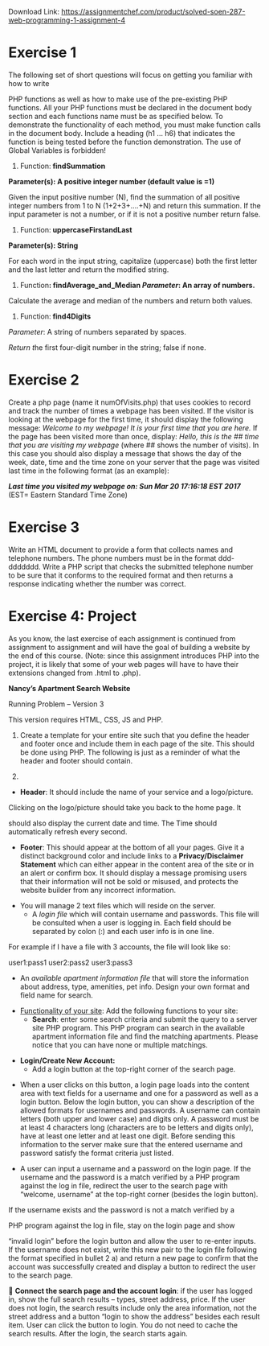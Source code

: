 Download Link: https://assignmentchef.com/product/solved-soen-287-web-programming-1-assignment-4
<br>
<h1>Exercise 1</h1>




The following set of short questions will focus on getting you familiar with how to write

PHP functions as well as how to make use of the pre-existing PHP functions.  All your PHP functions must be declared in the document body section and each functions name must be as specified below. To demonstrate the functionality of each method, you must make function calls in the document body. Include a heading (h1 … h6) that indicates the function is being tested before the function demonstration.  The use of Global Variables is forbidden!




<ol>

 <li>Function:<strong> findSummation </strong></li>

</ol>

<strong>Parameter(s): A positive integer number (default value is =1) </strong>

Given the input positive number (N), find the summation of all positive integer numbers from 1 to N (1+2+3+….+N) and return this summation. If the input parameter is not a number, or if it is not a positive number return false.




<ol>

 <li>Function:<strong> uppercaseFirstandLast </strong></li>

</ol>

<strong>Parameter(s): String </strong>

For each word in the input string, capitalize (uppercase) both the first letter and the last letter and return the modified string.

<ol>

 <li>Function<strong>: findAverage_and_Median </strong><strong><em>Parameter</em></strong><strong>: An array of numbers. </strong></li>

</ol>

Calculate the average and median of the numbers and return both values.







<ol>

 <li>Function:<strong> find4Digits</strong></li>

</ol>

<em>Parameter</em>: A string of numbers separated by spaces.

<em>Return t</em>he first four-digit number in the string; false if none.




<h1>Exercise 2</h1>




Create a php page (name it numOfVisits.php) that uses cookies to record and track the number of times a webpage has been visited. If the visitor is looking at the webpage for the first time, it should display the following message: <em>Welcome to my webpage! It is your first time that you are here. </em>If the page has been visited more than once, display: <em>Hello, this is the ## time that you are visiting my webpage </em>(where ## shows the number of visits). In this case you should also display a message that shows the day of the week, date, time and the time zone on your server that the page was visited last time in the following format (as an example):

<strong><em>Last time you visited my webpage on: Sun  Mar 20  17:16:18  EST  2017 </em></strong>(EST= Eastern Standard Time Zone)




<h1>Exercise 3</h1>

Write an HTML document to provide a form that collects names and telephone numbers. The phone numbers must be in the format ddd-ddddddd. Write a PHP script that checks the submitted telephone number to be sure that it conforms to the required format and then returns a response indicating whether the number was correct.




<h1>Exercise 4: Project</h1>

As you know, the last exercise of each assignment is continued from assignment to assignment and will have the goal of building a website by the end of this course. (Note: since this assignment introduces PHP into the project, it is likely that some of your web pages will have to have their extensions changed from .html to .php).




<strong>Nancy’s Apartment Search Website </strong>

Running Problem – Version 3

This version requires HTML, CSS, JS and PHP.

1) Create a template for your entire site such that you define the header and footer once and include them in each page of the site. This should be done using PHP. The following is just as a reminder of what the header and footer should contain.

2)

<ul>

 <li><strong>Header</strong>: It should include the name of your service and a logo/picture.</li>

</ul>

Clicking on the logo/picture should take you back to the home page. It

should also display the current date and time. The Time should automatically refresh every second.




<ul>

 <li><strong>Footer</strong>: This should appear at the bottom of all your pages. Give it a distinct background color and include links to a <strong>Privacy/Disclaimer Statement</strong> which can either appear in the content area of the site or in an alert or confirm box. It should display a message promising users that their information will not be sold or misused, and protects the website builder from any incorrect information.</li>

</ul>




<ul>

 <li>You will manage 2 text files which will reside on the server.

  <ul>

   <li>A <em>login file</em> which will contain username and passwords. This file will be consulted when a user is logging in. Each field should be separated by colon (:) and each user info is in one line.</li>

  </ul></li>

</ul>

For example if I have a file with 3 accounts, the file will look like so:

user1:pass1 user2:pass2 user3:pass3

<ul>

 <li>An <em>available apartment information file</em> that will store the information about address, type, amenities, pet info. Design your own format and field name for search.</li>

</ul>




<ul>

 <li><u>Functionality of your site</u>: Add the following functions to your site:

  <ul>

   <li><strong>Search</strong>: enter some search criteria and submit the query to a server site PHP program. This PHP program can search in the available apartment information file and find the matching apartments. Please notice that you can have none or multiple matchings.</li>

  </ul></li>

</ul>




<ul>

 <li><strong>Login/Create New Account: </strong>

  <ul>

   <li>Add a login button at the top-right corner of the search page.</li>

  </ul></li>

</ul>




<ul>

 <li>When a user clicks on this button, a login page loads into the content area with text fields for a username and one for a password as well as a login button. Below the login button, you can show a description of the allowed formats for usernames and passwords. A username can contain letters (both upper and lower case) and digits only. A password must be at least 4 characters long (characters are to be letters and digits only), have at least one letter and at least one digit. Before sending this information to the server make sure that the entered username and password satisfy the format criteria just listed.</li>

</ul>




<ul>

 <li>A user can input a username and a password on the login page. If the username and the password is a match verified by a PHP program against the log in file, redirect the user to the search page with “welcome, username” at the top-right corner (besides the login button).</li>

</ul>

If the username exists and the password is not a match verified by a

PHP program against the log in file, stay on the login page and show

“invalid login” before the login button and allow the user to re-enter inputs. If the username does not exist, write this new pair to the login file following the format specified in bullet 2 a) and return a new page to confirm that the account was successfully created and display a button to redirect the user to the search page.




 <strong>Connect the search page and the account login</strong>: if the user has logged in, show the full search results – types, street address, price. If the user does not login, the search results include only the area information, not the street address and a button “login to show the address” besides each result item. User can click the button to login. You do not need to cache the search results. After the login, the search starts again.


